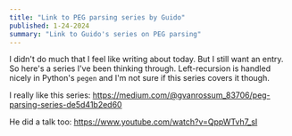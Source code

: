 ```yaml
---
title: "Link to PEG parsing series by Guido"
published: 1-24-2024
summary: "Link to Guido's series on PEG parsing"
---
```


I didn't do much that I feel like writing about today. But I still want an entry. So here's a series I've been thinking through. Left-recursion is handled nicely in Python's `pegen` and I'm not sure if this series covers it though.

I really like this series: https://medium.com/@gvanrossum_83706/peg-parsing-series-de5d41b2ed60

He did a talk too: https://www.youtube.com/watch?v=QppWTvh7_sI
